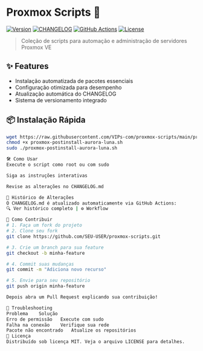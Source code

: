 # Proxmox Scripts 🚀

[![Version](https://img.shields.io/github/v/release/VIPs-com/proxmox-scripts?include_prereleases&style=flat-square)](https://github.com/VIPs-com/proxmox-scripts/releases)
[![CHANGELOG](https://img.shields.io/badge/CHANGELOG-auto--updated-brightgreen?style=flat-square)](CHANGELOG.md)
[![GitHub Actions](https://img.shields.io/github/actions/workflow/status/VIPs-com/proxmox-scripts/update-changelog.yml?style=flat-square)](.github/workflows/update-changelog.yml)
[![License](https://img.shields.io/badge/license-MIT-green?style=flat-square)](LICENSE)

> Coleção de scripts para automação e administração de servidores Proxmox VE

## ✨ Features

- Instalação automatizada de pacotes essenciais
- Configuração otimizada para desempenho
- Atualização automática do CHANGELOG
- Sistema de versionamento integrado

## 📦 Instalação Rápida

```bash
wget https://raw.githubusercontent.com/VIPs-com/proxmox-scripts/main/proxmox-postinstall-aurora-luna.sh
chmod +x proxmox-postinstall-aurora-luna.sh
sudo ./proxmox-postinstall-aurora-luna.sh

🛠 Como Usar
Execute o script como root ou com sudo

Siga as instruções interativas

Revise as alterações no CHANGELOG.md

📜 Histórico de Alterações
O CHANGELOG.md é atualizado automaticamente via GitHub Actions:
🔍 Ver histórico completo | ⚙️ Workflow

🤝 Como Contribuir
# 1. Faça um fork do projeto
# 2. Clone seu fork
git clone https://github.com/SEU-USER/proxmox-scripts.git

# 3. Crie um branch para sua feature
git checkout -b minha-feature

# 4. Commit suas mudanças
git commit -m "Adiciona novo recurso"

# 5. Envie para seu repositório
git push origin minha-feature

Depois abra um Pull Request explicando sua contribuição!

🚨 Troubleshooting
Problema	Solução
Erro de permissão	Execute com sudo
Falha na conexão	Verifique sua rede
Pacote não encontrado	Atualize os repositórios
📄 Licença
Distribuído sob licença MIT. Veja o arquivo LICENSE para detalhes.
